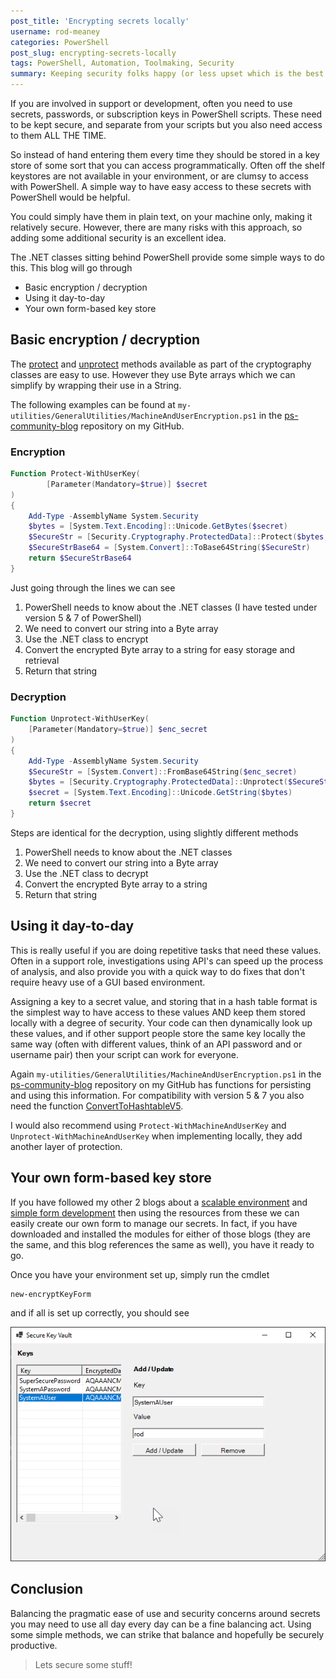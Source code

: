 ```yaml
---
post_title: 'Encrypting secrets locally'
username: rod-meaney
categories: PowerShell
post_slug: encrypting-secrets-locally
tags: PowerShell, Automation, Toolmaking, Security
summary: Keeping security folks happy (or less upset which is the best we can hope for)
---
```


If you are involved in support or development, often you need to use secrets, passwords, or
subscription keys in PowerShell scripts. These need to be kept secure, and separate from your
scripts but you also need access to them ALL THE TIME.

So instead of hand entering them every time they should be stored in a key store of some sort that
you can access programmatically. Often off the shelf keystores are not available in your
environment, or are clumsy to access with PowerShell.  A simple way to have easy access to these
secrets with PowerShell would be helpful.

You could simply have them in plain text, on your machine only, making it relatively secure.
However, there are many risks with this approach, so adding some additional security is an
excellent idea.

The .NET classes sitting behind PowerShell provide some simple ways to do this.  This blog will go
through

- Basic encryption / decryption
- Using it day-to-day
- Your own form-based key store

## Basic encryption / decryption
The [protect][02] and [unprotect][03] methods available as part of the cryptography classes are
easy to use. However they use Byte arrays which we can simplify by wrapping their use in a String.

The following examples can be found at `my-utilities/GeneralUtilities/MachineAndUserEncryption.ps1`
in the [ps-community-blog][01] repository on my GitHub.

### Encryption
```powershell
Function Protect-WithUserKey(
        [Parameter(Mandatory=$true)] $secret
)
{
    Add-Type -AssemblyName System.Security
    $bytes = [System.Text.Encoding]::Unicode.GetBytes($secret)
    $SecureStr = [Security.Cryptography.ProtectedData]::Protect($bytes, $null, [Security.Cryptography.DataProtectionScope]::CurrentUser)
    $SecureStrBase64 = [System.Convert]::ToBase64String($SecureStr)
    return $SecureStrBase64
}
```

Just going through the lines we can see

1. PowerShell needs to know about the .NET classes (I have tested under version 5 & 7 of PowerShell)
2. We need to convert our string into a Byte array
3. Use the .NET class to encrypt
4. Convert the encrypted Byte array to a string for easy storage and retrieval
5. Return that string

### Decryption
```powershell
Function Unprotect-WithUserKey(
    [Parameter(Mandatory=$true)] $enc_secret
)
{
    Add-Type -AssemblyName System.Security
    $SecureStr = [System.Convert]::FromBase64String($enc_secret)
    $bytes = [Security.Cryptography.ProtectedData]::Unprotect($SecureStr, $null, [Security.Cryptography.DataProtectionScope]::CurrentUser)
    $secret = [System.Text.Encoding]::Unicode.GetString($bytes)
    return $secret
}
```

Steps are identical for the decryption, using slightly different methods

1. PowerShell needs to know about the .NET classes
2. We need to convert our string into a Byte array
3. Use the .NET class to decrypt
4. Convert the encrypted Byte array to a string
5. Return that string

## Using it day-to-day
This is really useful if you are doing repetitive tasks that need these values. Often in a support
role, investigations using API's can speed up the process of analysis, and also provide you with a
quick way to do fixes that don't require heavy use of a GUI based environment.

Assigning a key to a secret value, and storing that in a hash table format is the simplest way to
have access to these values AND keep them stored locally with a degree of security.  Your code can
then dynamically look up these values, and if other support people store the same key locally the
same way (often with different values, think of an API password and or username pair) then your
script can work for everyone.

Again `my-utilities/GeneralUtilities/MachineAndUserEncryption.ps1` in the [ps-community-blog][01]
repository on my GitHub has functions for persisting and using this information. For compatibility
with version 5 & 7 you also need the function [ConvertToHashtableV5][04].

I would also recommend using `Protect-WithMachineAndUserKey` and `Unprotect-WithMachineAndUserKey`
when implementing locally, they add another layer of protection.

## Your own form-based key store
If you have followed my other 2 blogs about a [scalable environment][05] and
[simple form development][06] then using the resources from these we can easily create our own form
to manage our secrets. In fact, if you have downloaded and installed the modules for either of
those blogs (they are the same, and this blog references the same as well), you have it ready to go.

Once you have your environment set up, simply run the cmdlet
```powershell
new-encryptKeyForm
```

and if all is set up correctly, you should see

![key-value-secret-store][07]


## Conclusion
Balancing the pragmatic ease of use and security concerns around secrets you may need to use all day
every day can be a fine balancing act. Using some simple methods, we can strike that balance and
hopefully be securely productive.

> Lets secure some stuff!

<!-- link references -->
[01]: https://github.com/rod-meaney/ps-community-blog
[02]: https://learn.microsoft.com/en-us/dotnet/api/system.security.cryptography.protecteddata.protect
[03]: https://learn.microsoft.com/en-us/dotnet/api/system.security.cryptography.protecteddata.unprotect
[04]: https://github.com/rod-meaney/ps-community-blog/blob/main/my-utilities/GeneralUtilities/ConvertToHashtableV5.ps1
[05]: https://devblogs.microsoft.com/powershell-community/creating-a-scalable-customised-running-environment/
[06]: https://devblogs.microsoft.com/powershell-community/simple-form-development-using-powershell/
[07]: ./Media/encrypting-secrets-locally/KeyValueStore.png
